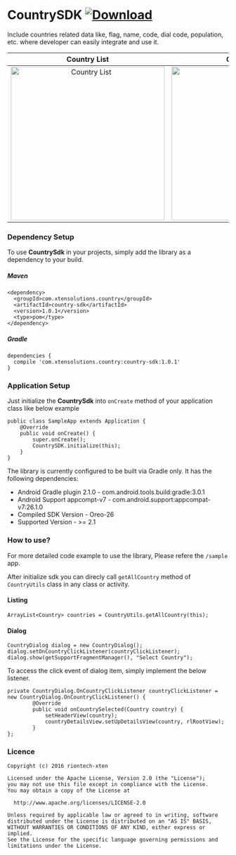 # CountrySDK [ ![Download](https://api.bintray.com/packages/vaghelamithun/maven/country-sdk/images/download.svg) ](https://bintray.com/vaghelamithun/maven/country-sdk/_latestVersion)

Include countries related data like, flag, name, code, dial code, population, etc. where developer can easily integrate and use it.

Country List             |  Country Grid              | Country Dialog        | Country Details   
:-------------------------:|:-------------------------:|:----------------------:|:---------------------:
<img src="https://github.com/riontech-xten/CountrySDK/blob/master/list.png" height="350" alt="Country List" style="float:left"/>  |  <img src="https://github.com/riontech-xten/CountrySDK/blob/master/grid.png" height="350" alt="Country Grid" style="float:left"/>  |  <img src="https://github.com/riontech-xten/CountrySDK/blob/master/dialog.png" height="350" alt="Country Dialog" style="float:left"/>  |  <img src="https://github.com/riontech-xten/CountrySDK/blob/master/details.png" height="350" alt="Country Details" style="float:left"/>

### Dependency Setup
To use **CountrySdk** in your projects, simply add the library as a dependency to your build.

##### Maven
```
<dependency>
  <groupId>com.xtensolutions.country</groupId>
  <artifactId>country-sdk</artifactId>
  <version>1.0.1</version>
  <type>pom</type>
</dependency>
```
##### Gradle
```
dependencies {
  compile 'com.xtensolutions.country:country-sdk:1.0.1'
}
```

### Application Setup
Just initialize the **CountrySdk** into ```onCreate``` method of your application class like below example

``` 
public class SampleApp extends Application {
    @Override
    public void onCreate() {
        super.onCreate();
        CountrySDK.initialize(this);
    }
}

```

The library is currently configured to be built via Gradle only. It has the following dependencies:

* Android Gradle plugin 2.1.0 - com.android.tools.build:gradle:3.0.1
* Android Support appcompt-v7 - com.android.support:appcompat-v7:26.1.0
* Compiled SDK Version        - Oreo-26
* Supported Version           - >= 2.1

### How to use?
For more detailed code example to use the library, Please refere the `/sample` app.

After initialize sdk you can direcly call ```getAllCountry``` method of ```CountryUtils``` class in any class or activity.
#### Listing
```
ArrayList<Country> countries = CountryUtils.getAllCountry(this);

```
#### Dialog
```
CountryDialog dialog = new CountryDialog();
dialog.setOnCountryClickListener(countryClickListener);
dialog.show(getSupportFragmentManager(), "Select Country");
```

To access the click event of dialog item, simply implement the below listener.

```
private CountryDialog.OnCountryClickListener countryClickListener = new CountryDialog.OnCountryClickListener() {
        @Override
        public void onCountrySelected(Country country) {
            setHeaderView(country);
            countryDetailsView.setUpDetailsView(country, rlRootView);
        }
};
```

### Licence
```
Copyright (c) 2016 riontech-xten

Licensed under the Apache License, Version 2.0 (the "License");
you may not use this file except in compliance with the License.
You may obtain a copy of the License at

  http://www.apache.org/licenses/LICENSE-2.0

Unless required by applicable law or agreed to in writing, software
distributed under the License is distributed on an "AS IS" BASIS,
WITHOUT WARRANTIES OR CONDITIONS OF ANY KIND, either express or implied.
See the License for the specific language governing permissions and
limitations under the License.
```




